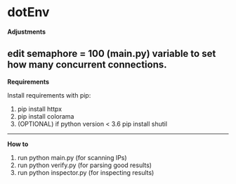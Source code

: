 # dotEnv

**Adjustments**

edit semaphore = 100 (main.py) variable to set how many concurrent connections.
---
**Requirements**

Install requirements with pip:
1. pip install httpx
2. pip install colorama
3. (OPTIONAL) if python version < 3.6 pip install shutil
---
**How to**

1. run python main.py (for scanning IPs)
2. run python verify.py (for parsing good results)
3. run python inspector.py (for inspecting results)